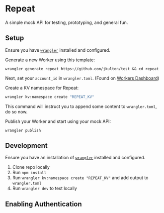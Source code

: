 # Repeat

A simple mock API for testing, prototyping, and general fun.

## Setup

Ensure you have [`wrangler`](https://github.com/cloudflare/wrangler) installed and configured.

Generate a new Worker using this template:

```
wrangler generate repeat https://github.com/jkulton/test && cd repeat
```

Next, set your `account_id` in `wrangler.toml`. (Found on [Workers Dashboard](https://dash.cloudflare.com/?to=/:account/workers))

Create a KV namespace for Repeat:

```sh
wrangler kv:namespace create "REPEAT_KV"
```

This command will instruct you to append some content to `wrangler.toml`, do so now.

Publish your Worker and start using your mock API:

```
wrangler publish
```

## Development

Ensure you have an installation of [`wrangler`](https://github.com/cloudflare/wrangler) installed and configured.

1. Clone repo locally
2. Run `npm install`
3. Run `wrangler kv:namespace create "REPEAT_KV"` and add output to `wrangler.toml`
4. Run `wrangler dev` to test locally

## Enabling Authentication




